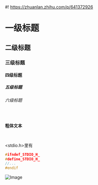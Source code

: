 #! https://zhuanlan.zhihu.com/p/641372926

# 一级标题
## 二级标题
### 三级标题
#### 四级标题
##### 五级标题
###### 六级标题



<br/>

**粗体文本**

</br>

<stdio.h>里有
```C++
#ifndef_STDIO_H_
#define_STDIO_H_
//...
#endif
```
![Image](https://pic4.zhimg.com/80/v2-bb58b783ba000826415702c494c6b160.png)